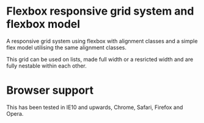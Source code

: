 # Flexbox responsive grid system and flexbox model

A responsive grid system using flexbox with alignment classes and a simple flex model utilising the same alignment classes.

This grid can be used on lists, made full width or a resricted width and are fully nestable within each other.

# Browser support
This has been tested in IE10 and upwards, Chrome, Safari, Firefox and Opera.
